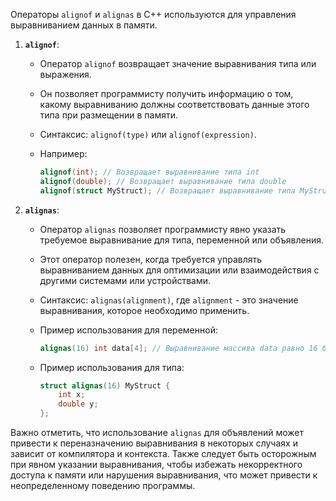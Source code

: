 Операторы `alignof` и `alignas` в C++ используются для управления выравниванием данных в памяти.

1. **`alignof`**:
	- Оператор `alignof` возвращает значение выравнивания типа или выражения.
	- Он позволяет программисту получить информацию о том, какому выравниванию должны соответствовать данные этого типа при размещении в памяти.
	- Синтаксис: `alignof(type)` или `alignof(expression)`.
	- Например:

		```cpp
		alignof(int); // Возвращает выравнивание типа int
		alignof(double); // Возвращает выравнивание типа double
		alignof(struct MyStruct); // Возвращает выравнивание типа MyStruct
		```

2. **`alignas`**:
	- Оператор `alignas` позволяет программисту явно указать требуемое выравнивание для типа, переменной или объявления.
	- Этот оператор полезен, когда требуется управлять выравниванием данных для оптимизации или взаимодействия с другими системами или устройствами.
	- Синтаксис: `alignas(alignment)`, где `alignment` - это значение выравнивания, которое необходимо применить.
	- Пример использования для переменной:

		```cpp
		alignas(16) int data[4]; // Выравнивание массива data равно 16 байтам
		```

   - Пример использования для типа:

	 ```cpp
     struct alignas(16) MyStruct {
         int x;
         double y;
     };
     ```

Важно отметить, что использование `alignas` для объявлений может привести к переназначению выравнивания в некоторых случаях и зависит от компилятора и контекста. Также следует быть осторожным при явном указании выравнивания, чтобы избежать некорректного доступа к памяти или нарушения выравнивания, что может привести к неопределенному поведению программы.
